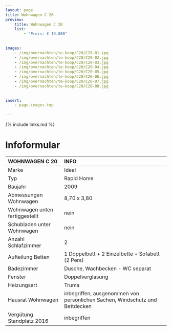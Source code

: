 ```yaml
---
layout: page
title: Wohnwagen C 20
preview: 
    title: Wohnwagen C 20
    list:
        - "Preis: € 19.000"
        
        
images:
    - /img/overnachten/te-koop/C20/C20-01.jpg
    - /img/overnachten/te-koop/C20/C20-02.jpg
    - /img/overnachten/te-koop/C20/C20-03.jpg
    - /img/overnachten/te-koop/C20/C20-04.jpg
    - /img/overnachten/te-koop/C20/C20-05.jpg
    - /img/overnachten/te-koop/C20/C20-06.jpg
    - /img/overnachten/te-koop/C20/C20-07.jpg
    - /img/overnachten/te-koop/C20/C20-08.jpg
    
    
insert:
    - page-images-top
    
---
```


{% include links.md %}



# Infoformular

WOHNWAGEN C 20              | INFO        | 
:---------------------------|:------------|
Marke                       |Ideal                
Typ                        |Rapid Home            
Baujahr                    |2009       
Abmessungen Wohnwagen      |8,70 x 3,80
Wohnwagen unten fertiggestellt  |nein       
Schubladen unter Wohnwagen          |nein      
Anzahl Schlafzimmer         |2
Aufteilung Betten              |1 Doppelbett + 2 Einzelbette + Sofabett (2 Pers)
Badezimmer                  |Dusche, Wachbecken - WC separat 
Fenster                       |Doppelverglasung
Heizungsart            |Truma
Hausrat Wohnwagen             |inbegriffen, ausgenommen von persönlichen Sachen, Windschutz und Bettdecken
Vergütung Standplatz 2016  |inbegriffen
